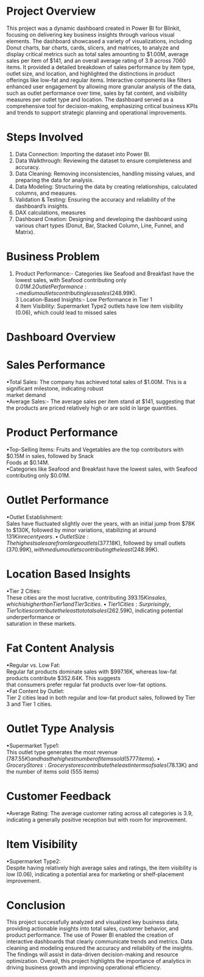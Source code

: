 # Project Overview  
This project was a dynamic dashboard created in Power BI for Blinkit, focusing on delivering key business insights through various visual elements. The dashboard showcased a variety of visualizations, including Donut charts, bar charts, cards, slicers, and matrices, to analyze and display critical metrics such as total sales amounting to $1.00M, average sales per item of $141, and an overall average rating of 3.9 across 7060 items. It provided a detailed breakdown of sales performance by item type, outlet size, and location, and highlighted the distinctions in product offerings like low-fat and regular items. Interactive components like filters enhanced user engagement by allowing more granular analysis of the data, such as outlet performance over time, sales by fat content, and visibility measures per outlet type and location. The dashboard served as a comprehensive tool for decision-making, emphasizing critical business KPIs and trends to support strategic planning and operational improvements.

# Steps Involved  
1. Data Connection: Importing the dataset into Power BI.  
2. Data Walkthrough: Reviewing the dataset to ensure completeness and accuracy.  
3. Data Cleaning: Removing inconsistencies, handling missing values, and preparing the data for analysis.  
4. Data Modeling: Structuring the data by creating relationships, calculated columns, and measures.  
5. Validation & Testing: Ensuring the accuracy and reliability of the dashboard’s insights.  
6. DAX calculations, measures  
7. Dashboard Creation: Designing and developing the dashboard using various chart types (Donut, Bar, Stacked Column, 
   Line, Funnel, and Matrix).

# Business Problem   
   1. Product Performance:- Categories like Seafood and Breakfast have the lowest sales, with Seafood contributing only $0.01M.  
   2 Outlet Performance:- medium outlets contributing less sales ($248.99K).  
   3 Location-Based Insights:- Low Performance in Tier 1  
   4 Item Visibility: Supermarket Type2 outlets have low item visibility (0.06), which could lead to missed sales  
   
# Dashboard Overview  
   # Sales Performance      
   •Total Sales: The company has achieved total sales of $1.00M. This is a significant milestone, indicating robust   
   market demand    
   •Average Sales:- The average sales per item stand at $141, suggesting that the products are priced relatively high 
   or are sold in large quantities.     
   
   # Product Performance    
   •Top-Selling Items: Fruits and Vegetables are the top contributors with $0.15M in sales, followed by Snack  
    Foods at $0.14M.    
   •Categories like Seafood and Breakfast have the lowest sales, with Seafood contributing only $0.01M.  

# Outlet Performance    
•Outlet Establishment:    
Sales have fluctuated slightly over the years, with an initial jump from $78K to $130K, followed by minor variations, 
  stabilizing at around $131K in recent years.  
•Outlet Size:  
The highest sales are from large outlets ($377.18K), followed by small outlets ($370.99K), with medium outlets  
 contributing the least ($248.99K).  

 # Location Based Insights  
•Tier 2 Cities:  
These cities are the most lucrative, contributing $393.15K in sales, which is higher than Tier 1 and Tier 3 cities.  
•Tier 1 Cities:  
Surprisingly, Tier 1 cities contribute the least to total sales ($262.59K), indicating potential underperformance or  
 saturation in these markets.  

 # Fat Content Analysis  
•Regular vs. Low Fat:  
Regular fat products dominate sales with $997.16K, whereas low-fat products contribute $352.64K. This suggests  
that consumers prefer regular fat products over low-fat options.  
•Fat Content by Outlet:  
Tier 2 cities lead in both regular and low-fat product sales, followed by Tier 3 and Tier 1 cities.  

# Outlet Type Analysis  
•Supermarket Type1:  
This outlet type generates the most revenue ($787.55K) and has the highest number of items sold (5777 items).  
•Grocery Stores:  
Grocery stores contribute the least in terms of sales ($78.13K) and the number of items sold (555 items)  

# Customer Feedback   
•Average Rating: The average customer rating across all categories is 3.9, indicating a generally positive reception   but with room for improvement.  

# Item Visibility  
•Supermarket Type2:  
Despite having relatively high average sales and ratings, the item visibility is low (0.06), indicating a potential   area for marketing or shelf-placement improvement.  

# Conclusion  
This project successfully analyzed and visualized key business data, providing actionable insights into total sales,   customer behavior, and product performance. The use of Power BI enabled the creation of interactive dashboards that   clearly communicate trends and metrics. Data cleaning and modeling ensured the accuracy and reliability of the   insights. The findings will assist in data-driven decision-making and resource optimization. Overall, this project   highlights the importance of analytics in driving business growth and improving operational efficiency.  


   
